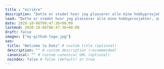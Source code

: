 ```yaml
---
title : "eirikre"
description: "Dette er stedet hvor jeg plasserer alle mine hobbyprosjekter, og alt annet jeg finner interessant eller fascinerende."
lead: "Dette er stedet hvor jeg plasserer alle mine hobbyprosjekter, og alt annet jeg finner interessant eller fascinerende."
date: 2020-10-06T08:47:36+00:00
lastmod: 2020-10-06T08:47:36+00:00
draft: false
images: ["my-github-logo.jpg"]
seo:
 title: "Welcome to Doks" # custom title (optional)
 description: "" # custom description (recommended)
 canonical: "" # custom canonical URL (optional)
 noindex: false # false (default) or true
---
```

